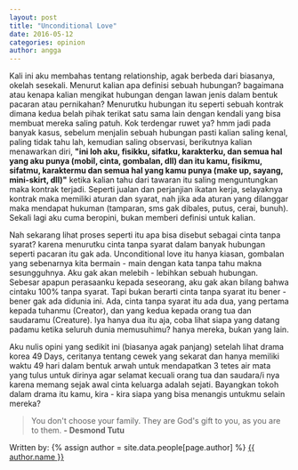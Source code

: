```yaml
---
layout: post
title: "Unconditional Love"
date: 2016-05-12
categories: opinion
author: angga
---
```


Kali ini aku membahas tentang relationship, agak berbeda dari biasanya, okelah sesekali. Menurut kalian apa definisi sebuah hubungan? bagaimana atau kenapa kalian mengikat hubungan dengan lawan jenis dalam bentuk pacaran atau pernikahan? <!--more-->Menurutku hubungan itu seperti sebuah kontrak dimana kedua belah pihak terikat satu sama lain dengan kendali yang bisa membuat mereka saling patuh. Kok terdengar ruwet ya? hmm jadi pada banyak kasus, sebelum menjalin sebuah hubungan pasti kalian saling kenal, paling tidak tahu lah, kemudian saling observasi, berikutnya kalian menawarkan diri, **"ini loh aku, fisikku, sifatku, karakterku, dan semua hal yang aku punya (mobil, cinta, gombalan, dll) dan itu kamu, fisikmu, sifatmu, karaktermu dan semua hal yang kamu punya (make up, sayang, mini-skirt, dll)"** ketika kalian tahu dari tawaran itu saling menguntungkan maka kontrak terjadi. Seperti jualan dan perjanjian ikatan kerja, selayaknya kontrak maka memiliki aturan dan syarat, nah jika ada aturan yang dilanggar maka mendapat hukuman (tamparan, sms gak dibales, putus, cerai, bunuh). Sekali lagi aku cuma beropini, bukan memberi definisi untuk kalian.

Nah sekarang lihat proses seperti itu apa bisa disebut sebagai cinta tanpa syarat? karena menurutku cinta tanpa syarat dalam banyak hubungan seperti pacaran itu gak ada. Unconditional love itu hanya kiasan, gombalan yang sebenarnya kita bermain - main dengan kata tanpa tahu makna sesungguhnya. Aku gak akan melebih - lebihkan sebuah hubungan. Sebesar apapun perasaanku kepada seseorang, aku gak akan bilang bahwa cintaku 100% tanpa syarat. Tapi bukan berarti cinta tanpa syarat itu bener - bener gak ada didunia ini. Ada, cinta tanpa syarat itu ada dua, yang pertama kepada tuhanmu (Creator), dan yang kedua kepada orang tua dan saudaramu (Creature). Iya hanya dua itu aja, coba lihat siapa yang datang padamu ketika seluruh dunia memusuhimu? hanya mereka, bukan yang lain.

Aku nulis opini yang sedikit ini (biasanya agak panjang) setelah lihat drama korea 49 Days, ceritanya tentang cewek yang sekarat dan hanya memiliki waktu 49 hari dalam bentuk arwah untuk mendapatkan 3 tetes air mata yang tulus untuk dirinya agar selamat kecuali orang tua dan saudara/i nya karena memang sejak awal cinta keluarga adalah sejati. Bayangkan tokoh dalam drama itu kamu, kira - kira siapa yang bisa menangis untukmu selain mereka?

> You don't choose your family. They are God's gift to you, as you are to them.
**- Desmond Tutu**

Written by:
{% assign author = site.data.people[page.author] %}
<a rel="author"
  href="https://twitter.com/{{ author.twitter }}"
  title="{{ author.name }}">
    {{ author.name }}
</a>